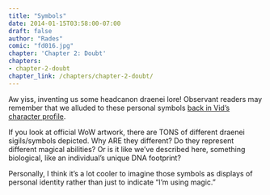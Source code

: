 ```yaml
---
title: "Symbols"
date: 2014-01-15T03:58:00-07:00
draft: false
author: "Rades"
comic: "fd016.jpg"
chapter: 'Chapter 2: Doubt'
chapters:
- chapter-2-doubt
chapter_link: /chapters/chapter-2-doubt/
---
```


Aw yiss, inventing us some headcanon draenei lore! Observant readers may remember that we alluded to these personal symbols <a href="/comic/bonus-character-profile-vidyala/">back in Vid’s character profile</a>.


If you look at official WoW artwork, there are TONS of different draenei sigils/symbols depicted. Why ARE they different? Do they represent different magical abilities? Or is it like we’ve described here, something biological, like an individual’s unique DNA footprint?


Personally, I think it’s a lot cooler to imagine those symbols as displays of personal identity rather than just to indicate “I’m using magic.”

